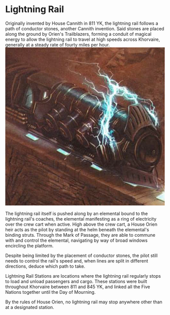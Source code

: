 # Lightning Rail
Originally invented by House Cannith in 811 YK, the lightning rail follows a path of conductor stones, another Cannith invention. Said stones are placed along the ground by Orien's Trailblazers, forming a conduit of magical energy to allow the lightning rail to travel at high speeds across Khorvaire, generally at a steady rate of fourty miles per hour.
![](./lightning-rail.png)

The lightning rail itself is pushed along by an elemental bound to the lightning rail's coaches, the elemental manifesting as a ring of electricity over the crew cart when active. High above the crew cart, a House Orien heir acts as the pilot by standing at the helm beneath the elemental's binding struts. Through the Mark of Passage, they are able to commune with and control the elemental, navigating by way of broad windows encircling the platform.

Despite being limited by the placement of conductor stones, the pilot still needs to control the rail's speed and, when lines are split in different directions, deduce which path to take.

Lightning Rail Stations are locations where the lightning rail regularly stops to load and unload passengers and cargo. These stations were built throughout Khorvaire between 811 and 845 YK, and linked all the Five Nations together until the Day of Mourning.

By the rules of House Orien, no lightning rail may stop anywhere other than at a designated station.
